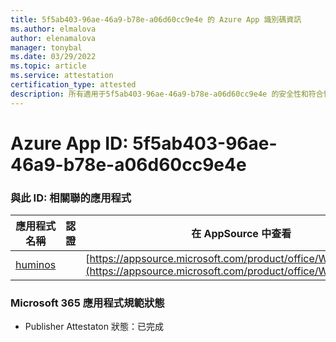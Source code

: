 ```yaml
---
title: 5f5ab403-96ae-46a9-b78e-a06d60cc9e4e 的 Azure App 識別碼資訊
ms.author: elmalova
author: elenamalova
manager: tonybal
ms.date: 03/29/2022
ms.topic: article
ms.service: attestation
certification_type: attested
description: 所有適用于5f5ab403-96ae-46a9-b78e-a06d60cc9e4e 的安全性和符合性資訊資訊。
---
```

# <a name="azure-app-id-5f5ab403-96ae-46a9-b78e-a06d60cc9e4e"></a>Azure App ID: 5f5ab403-96ae-46a9-b78e-a06d60cc9e4e


### <a name="apps-associated-with-this-id"></a>與此 ID: 相關聯的應用程式
| **應用程式名稱** | **認證** | **在 AppSource 中查看** |
|--------------|---------------|-----------------------|
| [huminos](../forward/WA200003308.md) |  | [https://appsource.microsoft.com/product/office/WA200003308](https://appsource.microsoft.com/product/office/WA200003308) |

### <a name="microsoft-365-app-compliance-status"></a>Microsoft 365 應用程式規範狀態
- Publisher Attestaton 狀態：已完成
